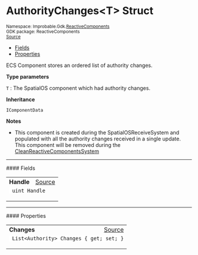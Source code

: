 
# AuthorityChanges&lt;T&gt; Struct
<sup>
Namespace: Improbable.Gdk.<a href="{{urlRoot}}/api/reactive-components-index">ReactiveComponents</a><br/>
GDK package: ReactiveComponents<br/>
<a href="https://www.github.com/spatialos/gdk-for-unity/blob/f54d7cdc/workers/unity/Packages/com.improbable.gdk.core/ReactiveComponents/Authority/AuthorityChanges.cs/#L17">Source</a>
<style>
a code {
                    padding: 0em 0.25em!important;
}
code {
                    background-color: #ffffff!important;
}
</style>
</sup>
<nav id="pageToc" class="page-toc"><ul><li><a href="#fields">Fields</a>
<li><a href="#properties">Properties</a>
</ul></nav>

</p>



<p>ECS Component stores an ordered list of authority changes. </p>


</p>

<b>Type parameters</b>

<code>T</code> : The SpatialOS component which had authority changes.


</p>

<b>Inheritance</b>

<code>IComponentData</code>


</p>

<b>Notes</b>

- This component is created during the SpatialOSReceiveSystem and populated with all the authority changes received in a single update. This component will be removed during the <a href="{{urlRoot}}/api/reactive-components/clean-reactive-components-system">CleanReactiveComponentsSystem</a>





</p>
<hr style="width:100%; border-top-color:#d8d8d8" />
#### Fields


</p>




<table width="100%">
    <tr>
        <td style="border-right:none"><b>Handle</b></td>
        <td style="border-left:none; text-align:right"><a href="https://www.github.com/spatialos/gdk-for-unity/blob/f54d7cdc/workers/unity/Packages/com.improbable.gdk.core/ReactiveComponents/Authority/AuthorityChanges.cs/#L19">Source</a></td>
    </tr>
    <tr>
        <td colspan="2">
<code> uint Handle</code></p>


</td>
    </tr>
</table>





</p>
<hr style="width:100%; border-top-color:#d8d8d8" />
#### Properties


</p>




<table width="100%">
    <tr>
        <td style="border-right:none"><b>Changes</b></td>
        <td style="border-left:none; text-align:right"><a href="https://www.github.com/spatialos/gdk-for-unity/blob/f54d7cdc/workers/unity/Packages/com.improbable.gdk.core/ReactiveComponents/Authority/AuthorityChanges.cs/#L21">Source</a></td>
    </tr>
    <tr>
        <td colspan="2">
<code> List&lt;Authority&gt; Changes { get; set; }</code></p>



</td>
    </tr>
</table>








